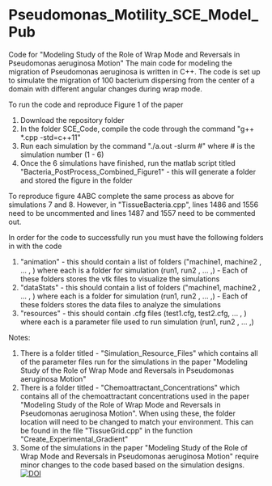 # Pseudomonas_Motility_SCE_Model_Pub
Code for "Modeling Study of the Role of Wrap Mode and Reversals in Pseudomonas aeruginosa Motion"
The main code for modeling the migration of Pseudomonas aeruginosa is written in C++. The code is set up to simulate the migration of 100 bacterium dispersing from the center of a domain with different angular changes during wrap mode. 

To run the code and reproduce Figure 1 of the paper
  1) Download the repository folder
  2) In the folder SCE_Code, compile the code through the command "g++ *.cpp -std=c++11"
  3) Run each simulation by the command "./a.out -slurm #" where # is the simulation number (1 - 6)
  4) Once the 6 simulations have finished, run the matlab script titled "Bacteria_PostProcess_Combined_Figure1" - this will generate a folder and stored the figure in the folder 

To reproduce figure 4ABC complete the same process as above for simulations 7 and 8. However, in "TissueBacteria.cpp", lines 1486 and 1556 need to be uncommented and lines 1487 and 1557 need to be commented out.

In order for the code to successfully run you must have the following folders in with the code
  1) "animation" - this should contain a list of folders ("machine1, machine2 , ... , ) where each is a folder for simulation (run1, run2 , ... ,) - Each of these folders stores the vtk files to visualize the simulations
  2) "dataStats" - this should contain a list of folders ("machine1, machine2 , ... , ) where each is a folder for simulation (run1, run2 , ... ,) - Each of these folders stores the data files to analyze the simulations
  3) "resources" - this should contain .cfg files (test1.cfg, test2.cfg, ... , ) where each is a parameter file used to run simulation (run1, run2 , ... ,)

Notes:   
  1) There is a folder titled - "Simulation_Resource_Files" which contains all of the parameter files run for the simulations in the paper "Modeling Study of the Role of Wrap Mode and Reversals in Pseudomonas aeruginosa Motion"
  2) There is a folder titled - "Chemoattractant_Concentrations" which contains all of the chemoattractant concentrations used in the paper "Modeling Study of the Role of Wrap Mode and Reversals in Pseudomonas aeruginosa Motion". When using these, the folder location will need to be changed to match your environment. This can be found in the file "TissueGrid.cpp" in the function "Create_Experimental_Gradient"
  3) Some of the simulations in the paper "Modeling Study of the Role of Wrap Mode and Reversals in Pseudomonas aeruginosa Motion" require minor changes to the code based based on the simulation designs. 
[![DOI](https://zenodo.org/badge/DOI/10.5281/zenodo.14782102.svg)](https://doi.org/10.5281/zenodo.14782102)

